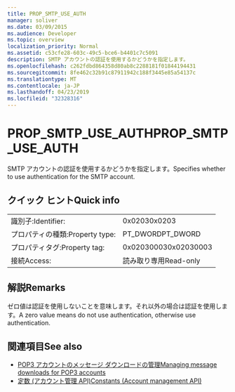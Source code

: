 ```yaml
---
title: PROP_SMTP_USE_AUTH
manager: soliver
ms.date: 03/09/2015
ms.audience: Developer
ms.topic: overview
localization_priority: Normal
ms.assetid: c53cfe28-603c-49c5-bce6-b4401c7c5091
description: SMTP アカウントの認証を使用するかどうかを指定します。
ms.openlocfilehash: c262fdbd864358d80ab8c2288181f01844194431
ms.sourcegitcommit: 8fe462c32b91c87911942c188f3445e85a54137c
ms.translationtype: MT
ms.contentlocale: ja-JP
ms.lasthandoff: 04/23/2019
ms.locfileid: "32328316"
---
```

# <a name="propsmtpuseauth"></a><span data-ttu-id="30c72-103">PROP_SMTP_USE_AUTH</span><span class="sxs-lookup"><span data-stu-id="30c72-103">PROP_SMTP_USE_AUTH</span></span>

<span data-ttu-id="30c72-104">SMTP アカウントの認証を使用するかどうかを指定します。</span><span class="sxs-lookup"><span data-stu-id="30c72-104">Specifies whether to use authentication for the SMTP account.</span></span>
  
## <a name="quick-info"></a><span data-ttu-id="30c72-105">クイック ヒント</span><span class="sxs-lookup"><span data-stu-id="30c72-105">Quick info</span></span>

|||
|:-----|:-----|
|<span data-ttu-id="30c72-106">識別子:</span><span class="sxs-lookup"><span data-stu-id="30c72-106">Identifier:</span></span>  <br/> |<span data-ttu-id="30c72-107">0x0203</span><span class="sxs-lookup"><span data-stu-id="30c72-107">0x0203</span></span>  <br/> |
|<span data-ttu-id="30c72-108">プロパティの種類:</span><span class="sxs-lookup"><span data-stu-id="30c72-108">Property type:</span></span>  <br/> |<span data-ttu-id="30c72-109">PT_DWORD</span><span class="sxs-lookup"><span data-stu-id="30c72-109">PT_DWORD</span></span>  <br/> |
|<span data-ttu-id="30c72-110">プロパティタグ:</span><span class="sxs-lookup"><span data-stu-id="30c72-110">Property tag:</span></span>  <br/> |<span data-ttu-id="30c72-111">0x02030003</span><span class="sxs-lookup"><span data-stu-id="30c72-111">0x02030003</span></span>  <br/> |
|<span data-ttu-id="30c72-112">接続</span><span class="sxs-lookup"><span data-stu-id="30c72-112">Access:</span></span>  <br/> |<span data-ttu-id="30c72-113">読み取り専用</span><span class="sxs-lookup"><span data-stu-id="30c72-113">Read-only</span></span>  <br/> |
   
## <a name="remarks"></a><span data-ttu-id="30c72-114">解説</span><span class="sxs-lookup"><span data-stu-id="30c72-114">Remarks</span></span>

<span data-ttu-id="30c72-115">ゼロ値は認証を使用しないことを意味します。それ以外の場合は認証を使用します。</span><span class="sxs-lookup"><span data-stu-id="30c72-115">A zero value means do not use authentication, otherwise use authentication.</span></span>
  
## <a name="see-also"></a><span data-ttu-id="30c72-116">関連項目</span><span class="sxs-lookup"><span data-stu-id="30c72-116">See also</span></span>

- [<span data-ttu-id="30c72-117">POP3 アカウントのメッセージ ダウンロードの管理</span><span class="sxs-lookup"><span data-stu-id="30c72-117">Managing message downloads for POP3 accounts</span></span>](managing-message-downloads-for-pop3-accounts.md) 
- [<span data-ttu-id="30c72-118">定数 (アカウント管理 API)</span><span class="sxs-lookup"><span data-stu-id="30c72-118">Constants (Account management API)</span></span>](constants-account-management-api.md)


